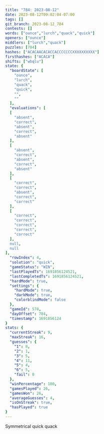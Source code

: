 ```yaml
---
title: "784: 2023-08-12"
date: 2023-08-12T09:02:04-07:00
tags: []
git_branch: 2023-08-12_784
contests: []
words: ["ounce","lurch","quack","quick"]
openers: ["ounce"]
middlers: ["lurch","quack"]
puzzles: [784]
hashes: ["ACACAACACACCACCCCCCCXXXXXXXXXX"]
firsthashes: ["ACACA"]
shifts: ["wbqlu"]
state: {
  "boardState": [
    "ounce",
    "lurch",
    "quack",
    "quick",
    "",
    ""
  ],
  "evaluations": [
  [
    "absent",
    "correct",
    "absent",
    "correct",
    "absent"
  ],
  [
    "absent",
    "correct",
    "absent",
    "correct",
    "absent"
  ],
  [
    "correct",
    "correct",
    "absent",
    "correct",
    "correct"
  ],
  [
    "correct",
    "correct",
    "correct",
    "correct",
    "correct"
  ],
  null,
  null
],
  "rowIndex": 4,
  "solution": "quick",
  "gameStatus": "WIN",
  "lastPlayedTs": 1691856124521,
  "lastCompletedTs": 1691856124521,
  "hardMode": true,
  "settings": {
    "hardMode": true,
    "darkMode": true,
    "colorblindMode": false
  },
  "gameId": 578,
  "dayOffset": 784,
  "timestamp": 1691856124
}
stats: {
  "currentStreak": 9,
  "maxStreak": 16,
  "guesses": {
    "1": 0,
    "2": 1,
    "3": 5,
    "4": 11,
    "5": 4,
    "6": 5,
    "fail": 0
  },
  "winPercentage": 100,
  "gamesPlayed": 26,
  "gamesWon": 26,
  "averageGuesses": 4,
  "isOnStreak": true,
  "hasPlayed": true
}
---
```

<!-- more -->
Symmetrical quick quack
